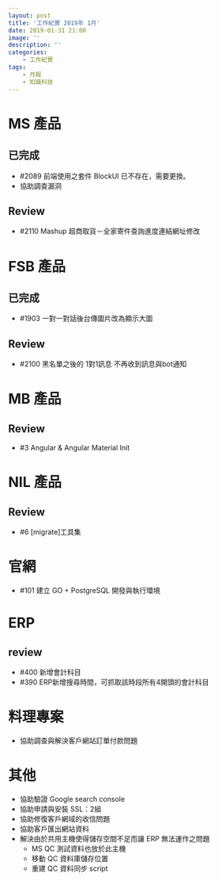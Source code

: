 ```yaml
---
layout: post
title: '工作紀實 2019年 1月'
date: 2019-01-31 21:00
image: ''
description: ''
categories:
    - 工作紀實
tags:
    - 月報
    - 知識科技
---
```


# MS 產品


## 已完成

* #2089 前端使用之套件 BlockUI 已不存在，需要更換。 
* 協助調查漏洞

## Review

* #2110 Mashup 超商取貨－全家寄件查詢進度連結網址修改

# FSB 產品

## 已完成

* #1903 一對一對話後台傳圖片改為顯示大圖 

## Review

* #2100 黑名單之後的 1對1訊息 不再收到訊息與bot通知 

# MB 產品

## Review

* #3 Angular & Angular Material Init

# NIL 產品

## Review

* #6 [migrate]工具集

# 官網

* #101 建立 GO + PostgreSQL 開發與執行環境

# ERP

## review 

* #400 新增會計科目
* #390 ERP新增搜尋時間，可抓取該時段所有4開頭的會計科目

# 料理專案

* 協助調查與解決客戶網站訂單付款問題

# 其他

* 協助驗證 Google search console
* 協助申請與安裝 SSL：2組
* 協助修復客戶網域的收信問題
* 協助客戶匯出網站資料
* 解決由於共用主機使得儲存空間不足而讓 ERP 無法運作之問題
    + MS QC 測試資料也放於此主機
    + 移動 QC 資料庫儲存位置
    + 重建 QC 資料同步 script
